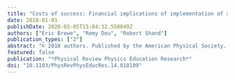 ```yaml
---
title: "Costs of success: Financial implications of implementation of active learning in introductory physics courses for students and administrators"
date: 2018-01-01
publishDate: 2020-02-05T15:04:32.550049Z
authors: ["Eric Brewe", "Remy Dou", "Robert Shand"]
publication_types: ["2"]
abstract: "© 2018 authors. Published by the American Physical Society. Although active learning is supported by strong evidence of efficacy in undergraduate science instruction, institutions of higher education have yet to embrace comprehensive change. Costs of transforming instruction are regularly cited as a key factor in not adopting active-learning instructional practices. Some cite that alternative methods to stadium-style, lecture-based education are not financially viable to an academic department. This paper examines that argument by presenting an ingredients approach to estimating costs of two instructional methods used in introductory university physics courses at a large public U.S. university. We use a metric common in educational economics, cost effectiveness (CE), which is the total cost per student passing the class. We then compare the CE of traditional, passive-learning lecture courses to those of a well-studied, active-learning curriculum (Modeling Instruction) as a way of evaluating the claim that active learning is cost prohibitive. Our findings are that the Modeling Instruction approach has a higher cost per passing student (MI=$1,030/passing student vs Trad=$790/passing student). These results are discussed from perspectives of university administrators, students, and taxpayers. We consider how MI would need to adapt in order to make the benefits of active learning (particularly higher pass rates and gains on multiple measured student outcomes) available in a cost-neutral setting. This approach aims to provide a methodology to better inform decision makers balancing financial, personnel, and curricular considerations."
featured: false
publication: "*Physical Review Physics Education Research*"
doi: "10.1103/PhysRevPhysEducRes.14.010109"
---
```


